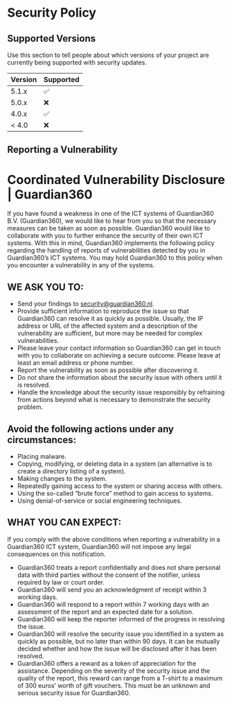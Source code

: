 # Security Policy

## Supported Versions

Use this section to tell people about which versions of your project are
currently being supported with security updates.

| Version | Supported          |
| ------- | ------------------ |
| 5.1.x   | :white_check_mark: |
| 5.0.x   | :x:                |
| 4.0.x   | :white_check_mark: |
| < 4.0   | :x:                |

## Reporting a Vulnerability

# Coordinated Vulnerability Disclosure | Guardian360

If you have found a weakness in one of the ICT systems of Guardian360 B.V. (Guardian360), we would like to hear from you so that the necessary measures can be taken as soon as possible. Guardian360 would like to collaborate with you to further enhance the security of their own ICT systems. With this in mind, Guardian360 implements the following policy regarding the handling of reports of vulnerabilities detected by you in Guardian360’s ICT systems. You may hold Guardian360 to this policy when you encounter a vulnerability in any of the systems.

## WE ASK YOU TO:

- Send your findings to security@guardian360.nl.
- Provide sufficient information to reproduce the issue so that Guardian360 can resolve it as quickly as possible. Usually, the IP address or URL of the affected system and a description of the vulnerability are sufficient, but more may be needed for complex vulnerabilities.
- Please leave your contact information so Guardian360 can get in touch with you to collaborate on achieving a secure outcome. Please leave at least an email address or phone number.
- Report the vulnerability as soon as possible after discovering it.
- Do not share the information about the security issue with others until it is resolved.
- Handle the knowledge about the security issue responsibly by refraining from actions beyond what is necessary to demonstrate the security problem.

## Avoid the following actions under any circumstances:

- Placing malware.
- Copying, modifying, or deleting data in a system (an alternative is to create a directory listing of a system).
- Making changes to the system.
- Repeatedly gaining access to the system or sharing access with others.
- Using the so-called “brute force” method to gain access to systems.
- Using denial-of-service or social engineering techniques.

## WHAT YOU CAN EXPECT:

If you comply with the above conditions when reporting a vulnerability in a Guardian360 ICT system, Guardian360 will not impose any legal consequences on this notification.

- Guardian360 treats a report confidentially and does not share personal data with third parties without the consent of the notifier, unless required by law or court order.
- Guardian360 will send you an acknowledgment of receipt within 3 working days.
- Guardian360 will respond to a report within 7 working days with an assessment of the report and an expected date for a solution.
- Guardian360 will keep the reporter informed of the progress in resolving the issue.
- Guardian360 will resolve the security issue you identified in a system as quickly as possible, but no later than within 90 days. It can be mutually decided whether and how the issue will be disclosed after it has been resolved.
- Guardian360 offers a reward as a token of appreciation for the assistance. Depending on the severity of the security issue and the quality of the report, this reward can range from a T-shirt to a maximum of 300 euros’ worth of gift vouchers. This must be an unknown and serious security issue for Guardian360.

